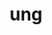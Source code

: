 ---
layout: dictionary_entry
title: ung
parent: Common Words
last_modified_date: 2021-11-01

word: ung
see_also:
  - "unkrat"
  - "unk"
transcriptions:
  - ˈʌŋ
translations:
  - "without"
  - "nothing"
  - "zero"
  - "(archaic) not"
etymology:
  From Billzonian [unk](unk)
examples:
  - bzo: "They [beed](bea) nuked **ung** ration."
    eng: "He was executed **without** trial."
  - bzo: "Hir has **ung**."
    eng: "There is **nothing** here."
---